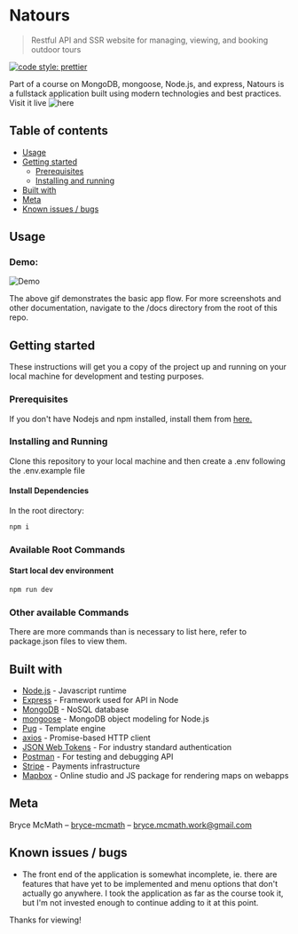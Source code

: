 # Natours

> Restful API and SSR website for managing, viewing, and booking outdoor tours

<!-- Badges -->

[![code style: prettier](https://img.shields.io/badge/code_style-prettier-ff69b4.svg)](https://github.com/prettier/prettier)

Part of a course on MongoDB, mongoose, Node.js, and express, Natours is a fullstack application built using modern technologies and best practices. Visit it live ![here](https://cryptic-scrubland-11179.herokuapp.com/)

## Table of contents

- [Usage](#usage)
- [Getting started](#getting-started)
  - [Prerequisites](#prerequisites)
  - [Installing and running](#installing-and-running)
- [Built with](#built-with)
- [Meta](#meta)
- [Known issues / bugs](#known-issues-/-bugs)

## Usage

<!-- Gifs -->

### Demo:

![Demo](https://github.com/bryce-mcmath/nature-tours/blob/main/docs/demo.gif?raw=true)

The above gif demonstrates the basic app flow. For more screenshots and other documentation, navigate to the /docs directory from the root of this repo.

## Getting started

These instructions will get you a copy of the project up and running on your local machine for development and testing purposes.

### Prerequisites

If you don't have Nodejs and npm installed, install them from [here.](https://nodejs.org/en/)

### Installing and Running

Clone this repository to your local machine and then create a .env following the .env.example file

#### Install Dependencies

In the root directory:

```sh
npm i
```

### Available Root Commands

#### Start local dev environment

```sh
npm run dev
```

### Other available Commands

There are more commands than is necessary to list here, refer to package.json files to view them.

## Built with

- [Node.js](https://nodejs.org/en/) - Javascript runtime
- [Express](https://expressjs.com/) - Framework used for API in Node
- [MongoDB](https://www.mongodb.com/) - NoSQL database
- [mongoose](https://mongoosejs.com/) - MongoDB object modeling for Node.js
- [Pug](https://pugjs.org/) - Template engine
- [axios](https://github.com/axios/axios) - Promise-based HTTP client
- [JSON Web Tokens](https://jwt.io/) - For industry standard authentication
- [Postman](https://www.postman.com/) - For testing and debugging API
- [Stripe](https://stripe.com/) - Payments infrastructure
- [Mapbox](https://www.mapbox.com/) - Online studio and JS package for rendering maps on webapps

## Meta

Bryce McMath – [bryce-mcmath](https://github.com/bryce-mcmath) – bryce.mcmath.work@gmail.com

## Known issues / bugs

- The front end of the application is somewhat incomplete, ie. there are features that have yet to be implemented and menu options that don't actually go anywhere. I took the application as far as the course took it, but I'm not invested enough to continue adding to it at this point.

Thanks for viewing!
